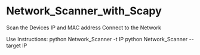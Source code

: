 # Network_Scanner_with_Scapy
Scan the Devices IP and MAC address Connect to the Network

Use Instructions:
 python Network_Scanner   -t IP
 python Network_Scanner --target IP
